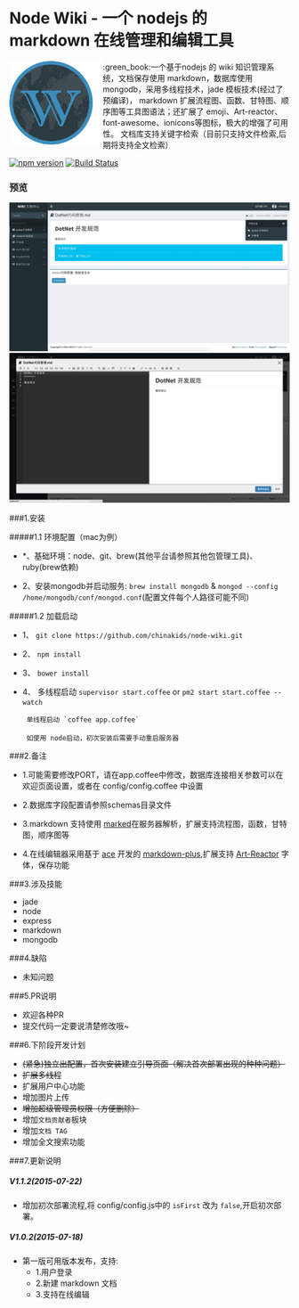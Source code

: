 # Node Wiki - 一个 nodejs 的 markdown 在线管理和编辑工具

<img src='https://github.com/chinakids/node-wiki/raw/master/markdown-logo.png' height='150' align='left'/>
:green_book:一个基于nodejs 的 wiki 知识管理系统，文档保存使用 markdown，数据库使用 mongodb，采用多线程技术，jade 模板技术(经过了预编译)，
markdown 扩展流程图、函数、甘特图、顺序图等工具图语法；还扩展了 emoji、Art-reactor、font-awesome、ionicons等图标，极大的增强了可用性。
文档库支持关键字检索（目前只支持文件检索,后期将支持全文检索）


[![npm version](https://badge.fury.io/js/npm.svg)](http://badge.fury.io/js/npm)
[![Build Status](https://travis-ci.org/chinakids/node-wiki.svg?branch=master)](https://travis-ci.org/chinakids/node-wiki)

### 预览

![screenshot](https://github.com/chinakids/node-wiki/raw/master/screenshot.png)
![screenshot](https://github.com/chinakids/node-wiki/raw/master/screenshot2.png)


###1.安装

#####1.1 环境配置（mac为例）

-  *、基础环境：node、git、brew(其他平台请参照其他包管理工具)、ruby(brew依赖)

-  2、安装mongodb并启动服务:   `brew install mongodb`   &   `mongod --config /home/mongodb/conf/mongod.conf`(配置文件每个人路径可能不同)


#####1.2 加载启动

- 1、 `git clone https://github.com/chinakids/node-wiki.git`

- 2、 `npm install`

- 3、 `bower install`

- 4、  多线程启动 `supervisor start.coffee` or `pm2 start start.coffee --watch`  

       单线程启动 `coffee app.coffee`

       如使用 node启动，初次安装后需要手动重启服务器


###2.备注

-   1.可能需要修改PORT，请在app.coffee中修改，数据库连接相关参数可以在欢迎页面设置，或者在 config/config.coffee 中设置

-   2.数据库字段配置请参照schemas目录文件

-   3.markdown 支持使用 [marked](https://github.com/chjj/marked)在服务器解析，扩展支持流程图，函数，甘特图，顺序图等

-   4.在线编辑器采用基于 [ace](https://github.com/ajaxorg/ace) 开发的 [markdown-plus](https://github.com/tylingsoft/markdown-plus),扩展支持 [Art-Reactor](https://github.com/chinakids/Art-Reactor) 字体，保存功能

###3.涉及技能

- jade
- node
- express
- markdown
- mongodb

###4.缺陷

- 未知问题

###5.PR说明
- 欢迎各种PR
- 提交代码一定要说清楚修改哦~

###6.下阶段开发计划
- ~~(紧急)独立出配置，首次安装建立引导页面（解决首次部署出现的种种问题）~~
- ~~扩展多线程~~
- 扩展用户中心功能
- 增加图片上传
- ~~增加超级管理员权限（方便删除）~~
- 增加`文档贡献者`板块
- 增加`文档 TAG`
- 增加全文搜索功能

###7.更新说明
##### V1.1.2(2015-07-22)
- 增加初次部署流程,将 config/config.js中的 `isFirst` 改为 `false`,开启初次部署。

##### V1.0.2(2015-07-18)
- 第一版可用版本发布，支持:
  - 1.用户登录
  - 2.新建 markdown 文档
  - 3.支持在线编辑
